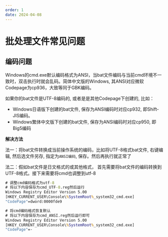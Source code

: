 ```yaml
---
order: 1
date: 2024-04-08
---
```

# 批处理文件常见问题

## 编码问题

Windows的cmd.exe默认编码格式为ANSI，当bat文件编码与当前cmd环境不一致时，双击执行时就会乱码。简体中文版的Windows, 其ANSI对应微软Codepage为cp936，大致等同于GBK编码。

如果你的bat文件是UTF-8编码的, 或者是是其他Codepage下创建的, 比如：

- Windows日语版下创建的bat文件, 保存为ANSI编码时对应cp932, 即Shift-JIS编码。
- Windows繁体中文版下创建的bat文件, 保存为ANSI编码时对应cp950, 即Big5编码

**解决方法**

法一：将bat文件转换成当前操作系统的编码，比如将UTF-8格式bat文件, 右键编辑, 然后选文件另存, 指定为`ANSI编码`, 保存。然后再执行就正常了

法二：假如bat文件是日文格式的或其他格式， 首先需要将bat文件的编码转换到UTF-8格式。接下来需要将cmd也调整到utf-8

```bat
# 调整cmd编码格式为utf-8
# 将以下内容保存为cmd_UTF-8.reg然后运行
Windows Registry Editor Version 5.00
[HKEY_CURRENT_USER\Console\%SystemRoot%_system32_cmd.exe]
"CodePage"=dword:0000fde9

# 将cmd编码格式恢复默认
# 将以下内容保存为cmd_ANSI.reg然后运行即可
Windows Registry Editor Version 5.00
[HKEY_CURRENT_USER\Console\%SystemRoot%_system32_cmd.exe]
"CodePage"=-
```
